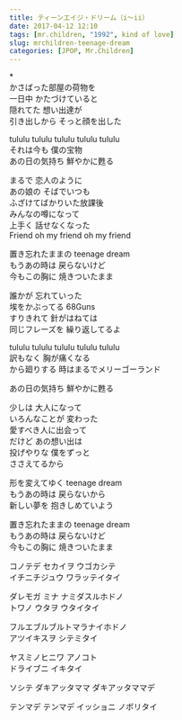```yaml
---
title: ティーンエイジ・ドリーム（i～ii）
date: 2017-04-12 12:10
tags: [mr.children, "1992", kind of love]
slug: mrchildren-teenage-dream
categories: [JPOP, Mr.Children]
---
```



\*  
かさばった部屋の荷物を  
一日中 かたづけていると  
隠れてた 想い出達が  
引き出しから そっと顔を出した  

tululu tululu tululu tululu tululu  
それは今も 僕の宝物  
あの日の気持ち 鮮やかに甦る  

まるで 恋人のように  
あの娘の そばでいつも  
ふざけてばかりいた放課後  
みんなの噂になって  
上手く 話せなくなった  
Friend oh my friend oh my friend  

置き忘れたままの teenage dream  
もうあの時は 戻らないけど  
今もこの胸に 焼きついたまま  

誰かが 忘れていった  
埃をかぶってる 68Guns  
すりきれて 針がはねては  
同じフレーズを 繰り返してるよ  

tululu tululu tululu tululu tululu  
訳もなく 胸が痛くなる  
から廻りする 時はまるでメリーゴーランド  

あの日の気持ち 鮮やかに甦る  

少しは 大人になって  
いろんなことが 変わった  
愛すべき人に出会って  
だけど あの想い出は  
投げやりな 僕をずっと  
ささえてるから  

形を変えてゆく teenage dream  
もうあの時は 戻らないから  
新しい夢を 抱きしめていよう  

置き忘れたままの teenage dream  
もうあの時は 戻らないけど  
今もこの胸に 焼きついたまま  

コノテデ セカイヲ ウゴカシテ  
イチニチジュウ ワラッテイタイ  

ダレモガ ミナ ナミダスルホドノ  
トワノ ウタヲ ウタイタイ  

フルエブルブルトマラナイホドノ  
アツイキスヲ シテミタイ  

ヤスミノヒニワ アノコト  
ドライブニ イキタイ  

ソシテ ダキアッタママ ダキアッタママデ  

テンマデ テンマデ イッショニ ノボリタイ  
